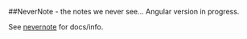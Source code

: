 ##NeverNote - the notes we never see...
Angular version in progress. 

See [nevernote](https://github.com/jreading/nevernote) for docs/info.
